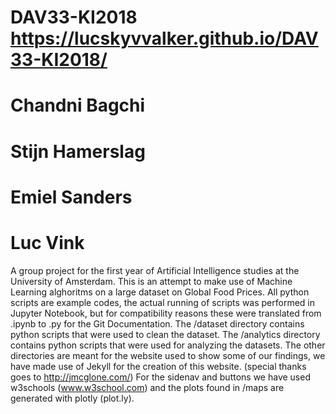 # DAV33-KI2018 https://lucskyvvalker.github.io/DAV33-KI2018/
# Chandni Bagchi
# Stijn Hamerslag
# Emiel Sanders
# Luc Vink

A group project for the first year of Artificial Intelligence studies at the University of Amsterdam.
This is an attempt to make use of Machine Learning alghoritms on a large dataset on Global Food Prices.
All python scripts are example codes, the actual running of scripts was performed in Jupyter Notebook, but for compatibility reasons these were translated from .ipynb to .py for the Git Documentation.
  The /dataset directory contains python scripts that were used to clean the dataset.
  The /analytics directory contains python scripts that were used for analyzing the datasets.
The other directories are meant for the website used to show some of our findings, we have made use of Jekyll for the creation of this website. (special thanks goes to http://jmcglone.com/) For the sidenav and buttons we have used w3schools (www.w3school.com) and the plots found in /maps are generated with plotly (plot.ly).
